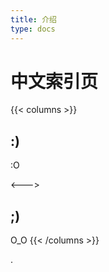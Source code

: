 ```yaml
---
title: 介绍
type: docs
---
```


# 中文索引页

{{< columns >}}
## :)

:O

<--->

## ;)

O_O
{{< /columns >}}

.

